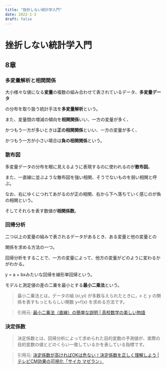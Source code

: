 ```yaml
---
title: "挫折しない統計学入門"
date: 2022-1-3
draft: false
---
```

# 挫折しない統計学入門



## 8章



### 多変量解析と相関関係



大小様々な値になる**変量**の複数の組み合わせて表されているデータ、**多変量データ**



の分布を取り扱う統計手法を**多変量解析**という。



また、変量間の増減の傾向を**相関関係**いい、一方の変量が多く、



かつもう一方が多いときは**正の相関関係**といい、一方の変量が多く、



かつもう一方が小さい場合は**負の相関関係**という。



### 散布図



多変量データの分布を眼に見えるように表現するのに使われるのが**散布図**。



また、一直線に並ぶような散布図を強い相関、そうでないものを弱い相関と呼ぶ。



なお、右にゆくにつれてあがるのが正の相関、右から下へ落ちていく感じのが負の相関という。



そしてそれらを表す数値が**相関係数**。



### 回帰分析



二つ以上の変量の組みで表されるデータがあるとき、ある変量と他の変量との



関係を求める方法の一つ。



回帰分析をすることで、一方の変量によって、他方の変量がどのように変わるかがわかる。



y = a + bxみたいな回帰を線形単回帰という。



モデルと測定値の差の二乗を最小とする**最小二乗法**という。



> 最小二乗法とは，データの組 (xi,yi) が多数与えられたときに，x と y の関係を表すもっともらしい関数 y=f(x) を求める方法です。



> 引用元: [最小二乗法（直線）の簡単な説明 | 高校数学の美しい物語](https://mathtrain.jp/leastsquares)



### 決定係数



> 決定係数とは、回帰分析によって求められた目的変数の予測値が、実際の目的変数の値とどのくらい一致しているかを表している指標です。



> 引用元: [決定係数が高ければOKは危ない！決定係数を正しく理解しよう | テレビCM効果の可視化「サイカ マゼラン」](https://xica.net/magellan/marketing-idea/stats/about-coefficient-of-determination/#:~:text=%E6%B1%BA%E5%AE%9A%E4%BF%82%E6%95%B0%E3%81%A8%E3%81%AF%E3%80%81%E5%9B%9E%E5%B8%B0,%E9%87%8D%E5%9B%9E%E5%B8%B0%E5%88%86%E6%9E%90%E3%81%8C%E3%81%82%E3%82%8A%E3%81%BE%E3%81%99%E3%80%82)
